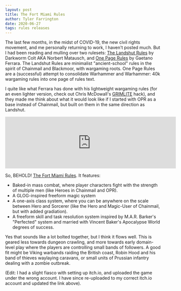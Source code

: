 ```yaml
---
layout: post
title: The Fort Miami Rules
author: Tyler Farrington
date: 2020-06-27
tags: rules releases
---
```


The last few months, in the midst of COVID-19, the new civil rights movement, and me personally returning to work, I haven't posted much. But I had been reading and mulling over two rulesets: [The Landshut Rules](http://darkwormcolt.blogspot.com/p/landshut-rules.html) by Darkworm Colt AKA Norbert Matausch, and [One Page Rules](https://onepagerules.com/) by Gaetano Ferrara. The Landshut Rules are minimalist "ancient-school" rules in the spirit of Chainmail and Blackmoor, with wargaming roots.  One Page Rules are a (successful) attempt to consolidate Warhammer and Warhammer: 40k wargaming rules into one page of rules text.

I quite like what Ferrara has done with his lightweight wargaming rules (for an even lighter version, check out Chris McDowall's [GRIMLITE](http://www.bastionland.com/2020/05/grimlite.html) hack), and they made me think about what it would look like if I started with OPR as a base instead of Chainmail, but built on them in the same direction as Landshut.

<iframe frameborder="0" src="https://itch.io/embed/683217" width="552" height="167"><a href="https://underwaterowlbear.itch.io/the-fort-miami-rules">The Fort Miami Rules by Underwater Owlbear Games</a></iframe>

So, BEHOLD! [The Fort Miami Rules](https://underwaterowlbear.itch.io/the-fort-miami-rules). It features:

- Baked-in mass combat, where player characters fight with the strength of multiple men (like Heroes in Chainmail and OPR).
- A GLOG-inspired freeform magic system
- A one-axis class system, where you can be anywhere on the scale between Hero and Sorcerer (like the Hero and Magic-User of Chainmail, but with added gradiation).
- A freeform skill and task resolution system inspired by M.A.R. Barker's "Perfected" system and married with Vincent Baker's Apocalypse World degrees of success.

Yes that sounds like a lot bolted together, but I think it flows well. This is geared less towards dungeon crawling, and more towards early domain-level play where the players are controlling small bands of followers. A good fit might be Viking warbands raiding the British coast, Robin Hood and his band of thieves waylaying caravans, or small units of Prussian infantry dealing with a zombie outbreak.

(Edit: I had a slight fiasco with setting up itch.io, and uploaded the game under the wrong account. I have since re-uploaded to my correct itch.io account and updated the link above).
